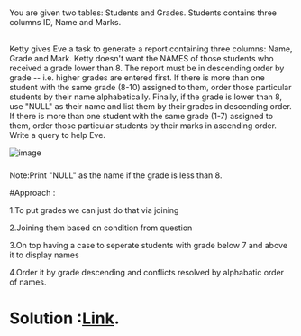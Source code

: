 #
You are given two tables: Students and Grades. Students contains three columns ID, Name and Marks.

##
Ketty gives Eve a task to generate a report containing three columns: Name, Grade and Mark. Ketty doesn't want the NAMES of those students who received a grade lower than 8. The report must be in descending order by grade -- i.e. higher grades are entered first. If there is more than one student with the same grade (8-10) assigned to them, order those particular students by their name alphabetically. Finally, if the grade is lower than 8, use "NULL" as their name and list them by their grades in descending order. If there is more than one student with the same grade (1-7) assigned to them, order those particular students by their marks in ascending order.
Write a query to help Eve.

![image](https://github.com/DeepanRaju-exe/Hacker_Rank_SQL_Solutions/assets/68472546/d2c5e545-a781-48f5-a717-5509f9fbcc3e)

###
Note:Print "NULL"  as the name if the grade is less than 8.

#Approach :

1.To put grades we can just do that via joining

2.Joining them based on condition from question

3.On top having a case to seperate students with grade below 7 and above it to display names 

4.Order it by grade descending and conflicts resolved by alphabatic order of names.

Solution :[Link](https://github.com/DeepanRaju-exe/Hacker_Rank_SQL_Solutions/blob/main/Report.sql).
===============================================


